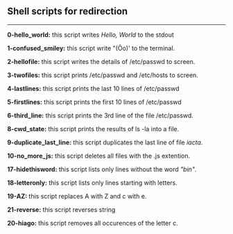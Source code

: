 ## Shell scripts for redirection
---  

__0-hello_world:__ this script writes _Hello, World_ to the stdout
  
__1-confused_smiley:__ this script write "(Ôo)' to the terminal.  

__2-hellofile:__ this script writes the details of /etc/passwd to screen.  

__3-twofiles:__ this script prints /etc/passwd and /etc/hosts to screen.  

__4-lastlines:__ this script prints the last 10 lines of /etc/passwd  

__5-firstlines:__ this script prints the first 10 lines of /etc/passwd  

__6-third_line:__ this script prints the 3rd line of the file /etc/passwd.  

__8-cwd_state:__ this script prints the results of ls -la into a file.  

__9-duplicate_last_line:__ this script duplicates the last line of file _iacta_.  

__10-no_more_js:__ this script deletes all files with the .js extention.  

__17-hidethisword:__ this script lists only lines without the word _"bin"_.

__18-letteronly:__ this script lists only lines starting with letters.

__19-AZ:__ this script replaces A with Z and c with e.

__21-reverse:__ this script reverses string  


__20-hiago:__ this script removes all occurences of the letter c.
